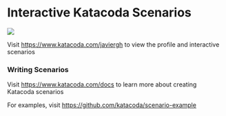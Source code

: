 # Interactive Katacoda Scenarios

[![](http://shields.katacoda.com/katacoda/javiergh/count.svg)](https://www.katacoda.com/javiergh "Get your profile on Katacoda.com")

Visit https://www.katacoda.com/javiergh to view the profile and interactive scenarios

### Writing Scenarios
Visit https://www.katacoda.com/docs to learn more about creating Katacoda scenarios

For examples, visit https://github.com/katacoda/scenario-example
